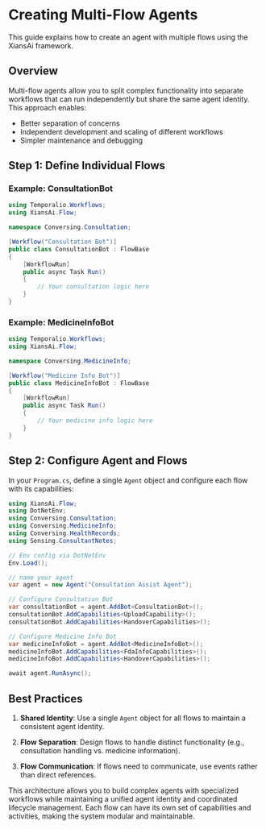 # Creating Multi-Flow Agents

This guide explains how to create an agent with multiple flows using the XiansAi framework.

## Overview

Multi-flow agents allow you to split complex functionality into separate workflows that can run independently but share the same agent identity. This approach enables:

- Better separation of concerns
- Independent development and scaling of different workflows
- Simpler maintenance and debugging

## Step 1: Define Individual Flows

### Example: ConsultationBot

```csharp
using Temporalio.Workflows;
using XiansAi.Flow;

namespace Conversing.Consultation;

[Workflow("Consultation Bot")]
public class ConsultationBot : FlowBase
{
    [WorkflowRun]
    public async Task Run()
    {
        // Your consultation logic here
    }
}
```

### Example: MedicineInfoBot

```csharp
using Temporalio.Workflows;
using XiansAi.Flow;

namespace Conversing.MedicineInfo;

[Workflow("Medicine Info Bot")]
public class MedicineInfoBot : FlowBase
{
    [WorkflowRun]
    public async Task Run()
    {
        // Your medicine info logic here
    }
}
```

## Step 2: Configure Agent and Flows

In your `Program.cs`, define a single `Agent` object and configure each flow with its capabilities:

```csharp
using XiansAi.Flow;
using DotNetEnv;
using Conversing.Consultation;
using Conversing.MedicineInfo;
using Conversing.HealthRecords;
using Sensing.ConsultantNotes;

// Env config via DotNetEnv
Env.Load();

// name your agent
var agent = new Agent("Consultation Assist Agent");

// Configure Consultation Bot
var consultationBot = agent.AddBot<ConsultationBot>();
consultationBot.AddCapabilities<UploadCapability>();
consultationBot.AddCapabilities<HandoverCapabilities>();

// Configure Medicine Info Bot
var medicineInfoBot = agent.AddBot<MedicineInfoBot>();
medicineInfoBot.AddCapabilities<FdaInfoCapabilities>();
medicineInfoBot.AddCapabilities<HandoverCapabilities>();

await agent.RunAsync();
```

## Best Practices

1. **Shared Identity**: Use a single `Agent` object for all flows to maintain a consistent agent identity.

2. **Flow Separation**: Design flows to handle distinct functionality (e.g., consultation handling vs. medicine information).

3. **Flow Communication**: If flows need to communicate, use events rather than direct references.

This architecture allows you to build complex agents with specialized workflows while maintaining a unified agent identity and coordinated lifecycle management. Each flow can have its own set of capabilities and activities, making the system modular and maintainable.
